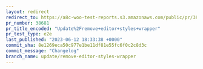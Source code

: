 ```yaml
---
layout: redirect
redirect_to: https://a8c-woo-test-reports.s3.amazonaws.com/public/pr/38681/e2e/index.html
pr_number: 38681
pr_title_encoded: "Update%2Fremove+editor+styles+wrapper"
pr_test_type: e2e
last_published: "2023-06-12 18:33:38 +0000"
commit_sha: 8e1269eca50c977e1be11df81e55fc6f0c2c8d3c
commit_message: "Changelog"
branch_name: update/remove-editor-styles-wrapper
---
```

